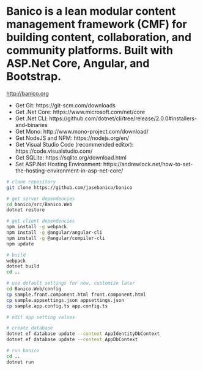 # Banico is a lean modular content management framework (CMF) for building content, collaboration, and community platforms. Built with ASP.Net Core, Angular, and Bootstrap.

http://banico.org

<ul>
    <li>Get Git: https://git-scm.com/downloads</li>
    <li>Get .Net Core: https://www.microsoft.com/net/core</li>
    <li>Get .Net CLI: https://github.com/dotnet/cli/tree/release/2.0.0#installers-and-binaries</li>
    <li>Get Mono: http://www.mono-project.com/download/</li>
    <li>Get NodeJS and NPM: https://nodejs.org/en/</li>
    <li>Get Visual Studio Code (recommended editor): https://code.visualstudio.com/</li>
    <li>Get SQLite: https://sqlite.org/download.html</li> 
    <li>Set ASP.Net Hosting Environment: https://andrewlock.net/how-to-set-the-hosting-environment-in-asp-net-core/</li>
</ul>

```bash
# clone repository
git clone https://github.com/jasebanico/banico

# get server dependencies
cd banico/src/Banico.Web
dotnet restore

# get client dependencies
npm install -g webpack
npm install -g @angular/angular-cli
npm install -g @angular/compiler-cli
npm update

# build
webpack
dotnet build
cd ..

# use default settings for now, customize later
cd Banico.Web/config
cp sample.front.component.html front.component.html
cp sample.appsettings.json appsettings.json
cp sample.app.config.ts app.config.ts

# edit app setting values

# create database
dotnet ef database update --context AppIdentityDbContext
dotnet ef database update --context AppDbContext

# run banico
cd ..
dotnet run
```
